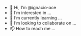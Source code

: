- 👋 Hi, I’m @ignacio-ace
- 👀 I’m interested in ...
- 🌱 I’m currently learning ...
- 💞️ I’m looking to collaborate on ...
- 📫 How to reach me ...

<!---
ignacio-ace/ignacio-ace is a ✨ special ✨ repository because its `README.md` (this file) appears on your GitHub profile.
You can click the Preview link to take a look at your changes.
--->
